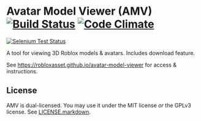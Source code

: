 Avatar Model Viewer (AMV) [![Build Status](https://api.travis-ci.org/Stuk/jszip.svg?branch=master)](http://travis-ci.org/Stuk/jszip) [![Code Climate](https://codeclimate.com/github/Stuk/jszip/badges/gpa.svg)](https://codeclimate.com/github/Stuk/jszip)
=====

[![Selenium Test Status](https://saucelabs.com/browser-matrix/jszip.svg)](https://saucelabs.com/u/jszip)

A tool for viewing 3D Roblox models & avatars. Includes download feature.

See https://robloxasset.github.io/avatar-model-viewer for access & instructions.

License
-------

AMV is dual-licensed. You may use it under the MIT license *or* the GPLv3
license. See [LICENSE.markdown](LICENSE.markdown).

